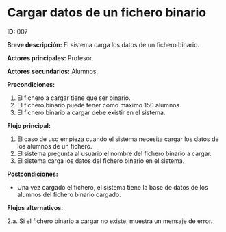 # Cargar datos de un fichero binario

**ID:** 007

**Breve descripción:** El sistema carga los datos de un fichero binario.

**Actores principales:** Profesor.

**Actores secundarios:** Alumnos.

**Precondiciones:**

1. El fichero a cargar tiene que ser binario.
2. El fichero binario puede tener como máximo 150 alumnos.
3. El fichero binario a cargar debe existir en el sistema.

**Flujo principal:**

1. El caso de uso empieza cuando el sistema necesita cargar los datos de los alumnos de un fichero.
2. El sistema pregunta al usuario el nombre del fichero binario a cargar.
3. El sistema carga los datos del fichero binario en el sistema.

**Postcondiciones:**

* Una vez cargado el fichero, el sistema tiene la base de datos de los alumnos del fichero binario cargado.

**Flujos alternativos:**

2.a. Si el fichero binario a cargar no existe, muestra un mensaje de error.

